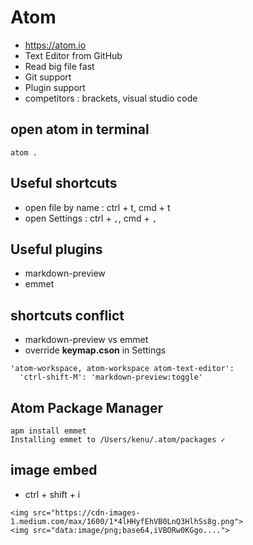 # Atom
* https://atom.io
* Text Editor from GitHub
* Read big file fast
* Git support
* Plugin support
* competitors : brackets, visual studio code

## open atom in terminal
```
atom .
```

## Useful shortcuts
* open file by name : ctrl + t, cmd + t
* open Settings : ctrl + `,`, cmd + `,`

## Useful plugins
* markdown-preview
* emmet

## shortcuts conflict
* markdown-preview vs emmet
* override **keymap.cson** in Settings
```
'atom-workspace, atom-workspace atom-text-editor':
  'ctrl-shift-M': 'markdown-preview:toggle'
```

## Atom Package Manager
```
apm install emmet
Installing emmet to /Users/kenu/.atom/packages ✓
```

## image embed
* ctrl + shift + i

```
<img src="https://cdn-images-1.medium.com/max/1600/1*4lHHyfEhVB0LnQ3HlhSs8g.png">
<img src="data:image/png;base64,iVBORw0KGgo....">
```
